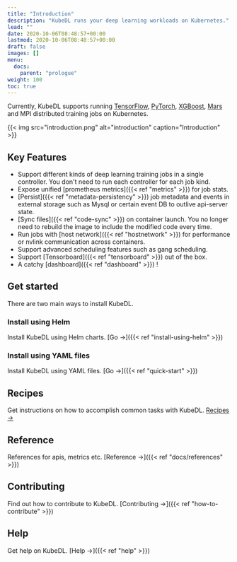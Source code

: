 ```yaml
---
title: "Introduction"
description: "KubeDL runs your deep learning workloads on Kubernetes."
lead: ""
date: 2020-10-06T08:48:57+00:00
lastmod: 2020-10-06T08:48:57+00:00
draft: false
images: []
menu:
  docs:
    parent: "prologue"
weight: 100
toc: true
---
```

Currently, KubeDL supports running [TensorFlow](https://github.com/tensorflow/tensorflow), [PyTorch](https://github.com/pytorch/pytorch),
[XGBoost](https://github.com/dmlc/xgboost), [Mars](https://github.com/mars-project/mars) and MPI distributed training jobs on Kubernetes.

{{< img src="introduction.png" alt="introduction" caption="Introduction" >}}

## Key Features
- Support different kinds of deep learning training jobs in a single controller. You don't need to run each controller for each job kind.
- Expose unified [prometheus metrics]({{< ref "metrics" >}}) for job stats.
- [Persist]({{< ref "metadata-persistency" >}}) job metadata and events in external storage such as Mysql or certain event DB to outlive api-server state.
- [Sync files]({{< ref "code-sync" >}}) on container launch. You no longer need to rebuild the image to include the modified code every time.
- Run jobs with [host network]({{< ref "hostnetwork" >}}) for performance or nvlink communication across containers.
- Support advanced scheduling features such as gang scheduling.
- Support [Tensorboard]({{< ref "tensorboard" >}}) out of the box.
- A catchy [dashboard]({{< ref "dashboard" >}}) !

## Get started

There are two main ways to install KubeDL.

### Install using Helm

Install KubeDL using Helm charts. [Go →]({{< ref "install-using-helm" >}})


### Install using YAML files

Install KubeDL using YAML files. [Go →]({{< ref "quick-start" >}})

## Recipes

Get instructions on how to accomplish common tasks with KubeDL. [Recipes →](https://getdoks.org/docs/recipes/project-configuration/)

## Reference

References for apis, metrics etc. [Reference →]({{< ref "docs/references" >}})

## Contributing

Find out how to contribute to KubeDL. [Contributing →]({{< ref "how-to-contribute" >}})

## Help

Get help on KubeDL. [Help →]({{< ref "help" >}})


